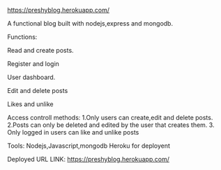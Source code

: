 https://preshyblog.herokuapp.com/

A functional blog built with nodejs,express and mongodb.

Functions:

Read and create posts.

Register and login

User dashboard.

Edit and delete posts

Likes and unlike

Access controll methods: 1.Only users can create,edit and delete posts. 2.Posts can only be deleted and edited by the user that creates them. 3. Only logged in users can like and unlike posts

Tools: Nodejs,Javascript,mongodb Heroku for deployent

Deployed URL LINK: https://preshyblog.herokuapp.com/
